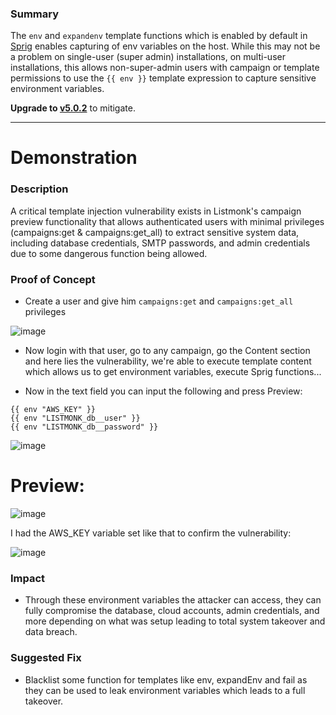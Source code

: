 ### Summary
The `env` and `expandenv` template functions which is enabled by default in [Sprig](https://masterminds.github.io/sprig/) enables capturing of env variables on the host. While this may not be a problem on single-user (super admin) installations, on multi-user installations, this allows non-super-admin users with campaign or template permissions to use the `{{ env }}` template expression to capture sensitive environment variables.

**Upgrade to [v5.0.2](https://github.com/knadh/listmonk/releases/tag/v5.0.2)** to mitigate.

---------

# Demonstration

### Description
A critical template injection vulnerability exists in Listmonk's campaign preview functionality that allows authenticated users with minimal privileges (campaigns:get & campaigns:get_all) to extract sensitive system data, including database credentials, SMTP passwords, and admin credentials due to some dangerous function being allowed.

### Proof of Concept

- Create a user and give him `campaigns:get` and `campaigns:get_all` privileges

![image](https://github.com/user-attachments/assets/05333695-14d9-498e-9f73-2137d6eca55b)

- Now login with that user, go to any campaign, go the Content section and here lies the vulnerability, we're able to execute template content which allows us to get environment variables, execute Sprig functions...

- Now in the text field you can input the following and press Preview:
```
{{ env "AWS_KEY" }}
{{ env "LISTMONK_db__user" }}
{{ env "LISTMONK_db__password" }}
````

![image](https://github.com/user-attachments/assets/ac963f54-5982-47d4-99d0-59030917f548)

# Preview:

![image](https://github.com/user-attachments/assets/99558ca4-81c6-4e1a-bd0d-6bc57830f4d0)

I had the AWS_KEY variable set like that to confirm the vulnerability:

![image](https://github.com/user-attachments/assets/16382998-2402-436a-9bb0-db09fb13dd79)

### Impact

- Through these environment variables the attacker can access, they can fully compromise the database, cloud accounts, admin credentials, and more depending on what was setup leading to total system takeover and data breach.

### Suggested Fix

- Blacklist some function for templates like env, expandEnv and fail as they can be used to leak environment variables which leads to a full takeover.
